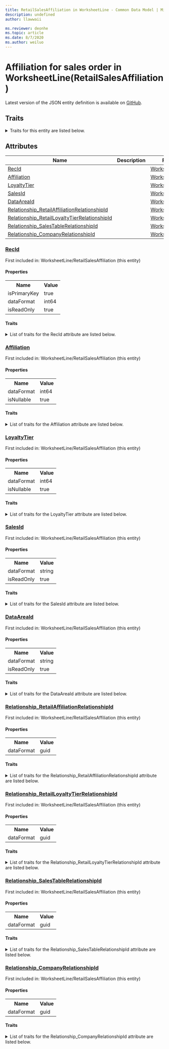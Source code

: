 ```yaml
---
title: RetailSalesAffiliation in WorksheetLine - Common Data Model | Microsoft Docs
description: undefined
author: llawwaii

ms.reviewer: deonhe
ms.topic: article
ms.date: 8/7/2020
ms.author: weiluo
---
```


# Affiliation for sales order in WorksheetLine(RetailSalesAffiliation)

  
 Latest version of the JSON entity definition is available on <a href="https://github.com/Microsoft/CDM/tree/master/schemaDocuments/core/operationsCommon/Tables/Commerce/TransactionsAndOrders/WorksheetLine/RetailSalesAffiliation.cdm.json" target="_blank">GitHub</a>.  

## Traits

<details>
<summary>Traits for this entity are listed below.  
</summary>

**is.identifiedBy**  
  names a specifc identity attribute to use with an entity  <table><tr><th>Parameter</th><th>Value</th><th>Data type</th><th>Explanation</th></tr><tr><td>attribute</td><td>[RetailSalesAffiliation/(resolvedAttributes)/RecId](#RecId)</td><td>attribute</td><td></td></tr></table>

**is.CDM.entityVersion**  
  <table><tr><th>Parameter</th><th>Value</th><th>Data type</th><th>Explanation</th></tr><tr><td>versionNumber</td><td>"1.0"</td><td>string</td><td>semantic version number of the entity</td></tr></table>

**is.application.releaseVersion**  
  <table><tr><th>Parameter</th><th>Value</th><th>Data type</th><th>Explanation</th></tr><tr><td>releaseVersion</td><td>"10.0.13.0"</td><td>string</td><td>semantic version number of the application introducing this entity</td></tr></table>

**is.localized.displayedAs**  
  Holds the list of language specific display text for an object.  <table><tr><th>Parameter</th><th>Value</th><th>Data type</th><th>Explanation</th></tr><tr><td>localizedDisplayText</td><td><table><tr><th>languageTag</th><th>displayText</th></tr><tr><td>en</td><td>Affiliation for sales order</td></tr></table></td><td>entity</td><td>a reference to the constant entity holding the list of localized text</td></tr></table>

</details>

## Attributes

|Name|Description|First Included in Instance|
|---|---|---|
|[RecId](#RecId)||<a href="RetailSalesAffiliation.md" target="_blank">WorksheetLine/RetailSalesAffiliation</a>|
|[Affiliation](#Affiliation)||<a href="RetailSalesAffiliation.md" target="_blank">WorksheetLine/RetailSalesAffiliation</a>|
|[LoyaltyTier](#LoyaltyTier)||<a href="RetailSalesAffiliation.md" target="_blank">WorksheetLine/RetailSalesAffiliation</a>|
|[SalesId](#SalesId)||<a href="RetailSalesAffiliation.md" target="_blank">WorksheetLine/RetailSalesAffiliation</a>|
|[DataAreaId](#DataAreaId)||<a href="RetailSalesAffiliation.md" target="_blank">WorksheetLine/RetailSalesAffiliation</a>|
|[Relationship_RetailAffiliationRelationshipId](#Relationship_RetailAffiliationRelationshipId)||<a href="RetailSalesAffiliation.md" target="_blank">WorksheetLine/RetailSalesAffiliation</a>|
|[Relationship_RetailLoyaltyTierRelationshipId](#Relationship_RetailLoyaltyTierRelationshipId)||<a href="RetailSalesAffiliation.md" target="_blank">WorksheetLine/RetailSalesAffiliation</a>|
|[Relationship_SalesTableRelationshipId](#Relationship_SalesTableRelationshipId)||<a href="RetailSalesAffiliation.md" target="_blank">WorksheetLine/RetailSalesAffiliation</a>|
|[Relationship_CompanyRelationshipId](#Relationship_CompanyRelationshipId)||<a href="RetailSalesAffiliation.md" target="_blank">WorksheetLine/RetailSalesAffiliation</a>|

### <a href=#RecId name="RecId">RecId</a>

First included in: WorksheetLine/RetailSalesAffiliation (this entity)  

#### Properties

<table><tr><th>Name</th><th>Value</th></tr><tr><td>isPrimaryKey</td><td>true</td></tr><tr><td>dataFormat</td><td>int64</td></tr><tr><td>isReadOnly</td><td>true</td></tr></table>

#### Traits

<details>
<summary>List of traits for the RecId attribute are listed below.</summary>

**is.dataFormat.integer**  
**is.dataFormat.big**  
**is.identifiedBy**  
names a specifc identity attribute to use with an entity  <table><tr><th>Parameter</th><th>Value</th><th>Data type</th><th>Explanation</th></tr><tr><td>attribute</td><td>[RetailSalesAffiliation/(resolvedAttributes)/RecId](#RecId)</td><td>attribute</td><td></td></tr></table>

**is.readOnly**  
**is.dataFormat.integer**  
**is.dataFormat.big**  
</details>

### <a href=#Affiliation name="Affiliation">Affiliation</a>

First included in: WorksheetLine/RetailSalesAffiliation (this entity)  

#### Properties

<table><tr><th>Name</th><th>Value</th></tr><tr><td>dataFormat</td><td>int64</td></tr><tr><td>isNullable</td><td>true</td></tr></table>

#### Traits

<details>
<summary>List of traits for the Affiliation attribute are listed below.</summary>

**is.dataFormat.integer**  
**is.dataFormat.big**  
**is.nullable**  
The attribute value may be set to NULL.  

**is.dataFormat.integer**  
**is.dataFormat.big**  
</details>

### <a href=#LoyaltyTier name="LoyaltyTier">LoyaltyTier</a>

First included in: WorksheetLine/RetailSalesAffiliation (this entity)  

#### Properties

<table><tr><th>Name</th><th>Value</th></tr><tr><td>dataFormat</td><td>int64</td></tr><tr><td>isNullable</td><td>true</td></tr></table>

#### Traits

<details>
<summary>List of traits for the LoyaltyTier attribute are listed below.</summary>

**is.dataFormat.integer**  
**is.dataFormat.big**  
**is.nullable**  
The attribute value may be set to NULL.  

**is.dataFormat.integer**  
**is.dataFormat.big**  
</details>

### <a href=#SalesId name="SalesId">SalesId</a>

First included in: WorksheetLine/RetailSalesAffiliation (this entity)  

#### Properties

<table><tr><th>Name</th><th>Value</th></tr><tr><td>dataFormat</td><td>string</td></tr><tr><td>isReadOnly</td><td>true</td></tr></table>

#### Traits

<details>
<summary>List of traits for the SalesId attribute are listed below.</summary>

**is.dataFormat.character**  
**is.dataFormat.big**  
**is.dataFormat.array**  
**is.readOnly**  
**is.dataFormat.character**  
**is.dataFormat.array**  
</details>

### <a href=#DataAreaId name="DataAreaId">DataAreaId</a>

First included in: WorksheetLine/RetailSalesAffiliation (this entity)  

#### Properties

<table><tr><th>Name</th><th>Value</th></tr><tr><td>dataFormat</td><td>string</td></tr><tr><td>isReadOnly</td><td>true</td></tr></table>

#### Traits

<details>
<summary>List of traits for the DataAreaId attribute are listed below.</summary>

**is.dataFormat.character**  
**is.dataFormat.big**  
**is.dataFormat.array**  
**is.readOnly**  
**is.dataFormat.character**  
**is.dataFormat.array**  
</details>

### <a href=#Relationship_RetailAffiliationRelationshipId name="Relationship_RetailAffiliationRelationshipId">Relationship_RetailAffiliationRelationshipId</a>

First included in: WorksheetLine/RetailSalesAffiliation (this entity)  

#### Properties

<table><tr><th>Name</th><th>Value</th></tr><tr><td>dataFormat</td><td>guid</td></tr></table>

#### Traits

<details>
<summary>List of traits for the Relationship_RetailAffiliationRelationshipId attribute are listed below.</summary>

**is.dataFormat.character**  
**is.dataFormat.big**  
**is.dataFormat.array**  
**is.dataFormat.guid**  
**means.identity.entityId**  
**is.linkedEntity.identifier**  
Marks the attribute(s) that hold foreign key references to a linked (used as an attribute) entity. This attribute is added to the resolved entity to enumerate the referenced entities.  <table><tr><th>Parameter</th><th>Value</th><th>Data type</th><th>Explanation</th></tr><tr><td>entityReferences</td><td><table><tr><th>entityReference</th><th>attributeReference</th></tr><tr><td><a href="../../CommerceCustomers/Miscellaneous/RetailAffiliation.md" target="_blank">/core/operationsCommon/Tables/Commerce/CommerceCustomers/Miscellaneous/RetailAffiliation.cdm.json/RetailAffiliation</a></td><td><a href="../../CommerceCustomers/Miscellaneous/RetailAffiliation.md#RecId" target="_blank">RecId</a></td></tr></table></td><td>entity</td><td>a reference to the constant entity holding the list of entity references</td></tr></table>

**is.dataFormat.guid**  
**is.dataFormat.character**  
**is.dataFormat.array**  
</details>

### <a href=#Relationship_RetailLoyaltyTierRelationshipId name="Relationship_RetailLoyaltyTierRelationshipId">Relationship_RetailLoyaltyTierRelationshipId</a>

First included in: WorksheetLine/RetailSalesAffiliation (this entity)  

#### Properties

<table><tr><th>Name</th><th>Value</th></tr><tr><td>dataFormat</td><td>guid</td></tr></table>

#### Traits

<details>
<summary>List of traits for the Relationship_RetailLoyaltyTierRelationshipId attribute are listed below.</summary>

**is.dataFormat.character**  
**is.dataFormat.big**  
**is.dataFormat.array**  
**is.dataFormat.guid**  
**means.identity.entityId**  
**is.linkedEntity.identifier**  
Marks the attribute(s) that hold foreign key references to a linked (used as an attribute) entity. This attribute is added to the resolved entity to enumerate the referenced entities.  <table><tr><th>Parameter</th><th>Value</th><th>Data type</th><th>Explanation</th></tr><tr><td>entityReferences</td><td><table><tr><th>entityReference</th><th>attributeReference</th></tr><tr><td><a href="../../CommerceCustomers/Miscellaneous/RetailLoyaltyTier.md" target="_blank">/core/operationsCommon/Tables/Commerce/CommerceCustomers/Miscellaneous/RetailLoyaltyTier.cdm.json/RetailLoyaltyTier</a></td><td><a href="../../CommerceCustomers/Miscellaneous/RetailLoyaltyTier.md#RecId" target="_blank">RecId</a></td></tr></table></td><td>entity</td><td>a reference to the constant entity holding the list of entity references</td></tr></table>

**is.dataFormat.guid**  
**is.dataFormat.character**  
**is.dataFormat.array**  
</details>

### <a href=#Relationship_SalesTableRelationshipId name="Relationship_SalesTableRelationshipId">Relationship_SalesTableRelationshipId</a>

First included in: WorksheetLine/RetailSalesAffiliation (this entity)  

#### Properties

<table><tr><th>Name</th><th>Value</th></tr><tr><td>dataFormat</td><td>guid</td></tr></table>

#### Traits

<details>
<summary>List of traits for the Relationship_SalesTableRelationshipId attribute are listed below.</summary>

**is.dataFormat.character**  
**is.dataFormat.big**  
**is.dataFormat.array**  
**is.dataFormat.guid**  
**means.identity.entityId**  
**is.linkedEntity.identifier**  
Marks the attribute(s) that hold foreign key references to a linked (used as an attribute) entity. This attribute is added to the resolved entity to enumerate the referenced entities.  <table><tr><th>Parameter</th><th>Value</th><th>Data type</th><th>Explanation</th></tr><tr><td>entityReferences</td><td><table><tr><th>entityReference</th><th>attributeReference</th></tr><tr><td><a href="../../../SupplyChain/SalesAndMarketing/WorksheetHeader/SalesTable.md" target="_blank">/core/operationsCommon/Tables/SupplyChain/SalesAndMarketing/WorksheetHeader/SalesTable.cdm.json/SalesTable</a></td><td><a href="../../../SupplyChain/SalesAndMarketing/WorksheetHeader/SalesTable.md#RecId" target="_blank">RecId</a></td></tr></table></td><td>entity</td><td>a reference to the constant entity holding the list of entity references</td></tr></table>

**is.dataFormat.guid**  
**is.dataFormat.character**  
**is.dataFormat.array**  
</details>

### <a href=#Relationship_CompanyRelationshipId name="Relationship_CompanyRelationshipId">Relationship_CompanyRelationshipId</a>

First included in: WorksheetLine/RetailSalesAffiliation (this entity)  

#### Properties

<table><tr><th>Name</th><th>Value</th></tr><tr><td>dataFormat</td><td>guid</td></tr></table>

#### Traits

<details>
<summary>List of traits for the Relationship_CompanyRelationshipId attribute are listed below.</summary>

**is.dataFormat.character**  
**is.dataFormat.big**  
**is.dataFormat.array**  
**is.dataFormat.guid**  
**means.identity.entityId**  
**is.linkedEntity.identifier**  
Marks the attribute(s) that hold foreign key references to a linked (used as an attribute) entity. This attribute is added to the resolved entity to enumerate the referenced entities.  <table><tr><th>Parameter</th><th>Value</th><th>Data type</th><th>Explanation</th></tr><tr><td>entityReferences</td><td><table><tr><th>entityReference</th><th>attributeReference</th></tr><tr><td><a href="../../../Finance/Ledger/Main/CompanyInfo.md" target="_blank">/core/operationsCommon/Tables/Finance/Ledger/Main/CompanyInfo.cdm.json/CompanyInfo</a></td><td><a href="../../../Finance/Ledger/Main/CompanyInfo.md#RecId" target="_blank">RecId</a></td></tr></table></td><td>entity</td><td>a reference to the constant entity holding the list of entity references</td></tr></table>

**is.dataFormat.guid**  
**is.dataFormat.character**  
**is.dataFormat.array**  
</details>
